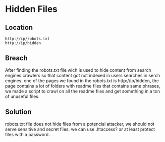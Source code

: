 # Hidden Files

## Location

```
http://ip/robots.txt 
http://ip/hidden 
```
## Breach

After finding the robots.txt file wich is used to hide content from search engines crawlers so that content got not indexed in users searches in serch engines.
one of the pages we found in the robots.txt is http://ip/hidden, the page contains a lot of folders with readme files that contains same phrases,
we made a script to crawl on all the readme files and get something in a ton of unuseful files.

## Solution

robots.txt file does not hide files from a potencial attacker, we should not serve sensitive and secret files.
we can use .htaccess? or at least protect files with a password.